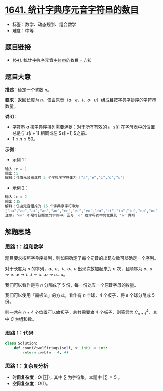 # [1641. 统计字典序元音字符串的数目](https://leetcode.cn/problems/count-sorted-vowel-strings/)

- 标签：数学、动态规划、组合数学
- 难度：中等

## 题目链接

- [1641. 统计字典序元音字符串的数目 - 力扣](https://leetcode.cn/problems/count-sorted-vowel-strings/)

## 题目大意

**描述**：给定一个整数 $n$。

**要求**：返回长度为 $n$、仅由原音（$a$、$e$、$i$、$o$、$u$）组成且按字典序排序的字符串数量。

**说明**：

- 字符串 $a$ 按字典序排列需要满足：对于所有有效的 $i$，$s[i]$ 在字母表中的位置总是与 $s[i + 1]$ 相同或在 $s[i+1] $之前。
- $1 \le n \le 50$。

**示例**：

- 示例 1：

```python
输入：n = 1
输出：5
解释：仅由元音组成的 5 个字典序字符串为 ["a","e","i","o","u"]
```

- 示例 2：

```python
输入：n = 2
输出：15
解释：仅由元音组成的 15 个字典序字符串为
["aa","ae","ai","ao","au","ee","ei","eo","eu","ii","io","iu","oo","ou","uu"]
注意，"ea" 不是符合题意的字符串，因为 'e' 在字母表中的位置比 'a' 靠后
```

## 解题思路

### 思路 1：组和数学

题目要求按照字典序排列，则如果确定了每个元音的出现次数可以确定一个序列。

对于长度为 $n$ 的序列，$a$、$e$、$i$、$o$、$u$ 出现次数加起来为 $n$ 次，且顺序为  $a…a \rightarrow e…e \rightarrow i…i  \rightarrow o…o  \rightarrow u…u$。

我们可以看作是将 $n$ 分隔成了 $5$ 份，每一份对应一个原音字母的数量。

我们可以使用「隔板法」的方式，看作有 $n$ 个球，$4$ 个板子，将 $n$ 个球分隔成 $5$ 份。

则一共有 $n + 4$ 个位置可以放板子，总共需要放 $4$ 个板子，则答案为 $C_{n + 4}^4$，其中 $C$ 为组和数。

### 思路 1：代码

```Python
class Solution:
    def countVowelStrings(self, n: int) -> int:
        return comb(n + 4, 4)
```

### 思路 1：复杂度分析

- **时间复杂度**：$O(| \sum |)$，其中 $\sum$ 为字符集，本题中 $| \sum | = 5$ 。
- **空间复杂度**：$O(1)$。


